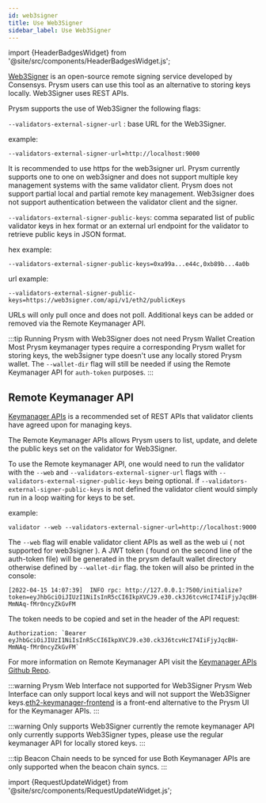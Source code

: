 ```yaml
---
id: web3signer
title: Use Web3Signer
sidebar_label: Use Web3Signer
---
```


import {HeaderBadgesWidget} from '@site/src/components/HeaderBadgesWidget.js';

<HeaderBadgesWidget />

[Web3Signer](https://github.com/ConsenSys/web3signer) is an open-source remote signing service developed by Consensys. Prysm users can use this tool as an alternative to storing keys locally. Web3Signer uses REST APIs.

Prysm supports the use of Web3Signer the following flags:

`--validators-external-signer-url` : base URL for the Web3Signer.

example:
```
--validators-external-signer-url=http://localhost:9000
```

It is recommended to use https for the web3signer url. Prysm currently supports one to one on web3signer and does not support multiple key management systems with the same validator client. Prysm does not support partial local and partial remote key management. Web3signer does not support authentication between the validator client and the signer.


`--validators-external-signer-public-keys`: comma separated list of public validator keys in hex format or an external url endpoint for the validator to retrieve public keys in JSON format.

hex example: 
```
--validators-external-signer-public-keys=0xa99a...e44c,0xb89b...4a0b
```

url example:
```
--validators-external-signer-public-keys=https://web3signer.com/api/v1/eth2/publicKeys
```

URLs will only pull once and does not poll. Additional keys can be added or removed via the Remote Keymanager API.

:::tip Running Prysm with Web3Signer does not need Prysm Wallet Creation
Most Prysm keymanager types require a corresponding Prysm wallet for storing keys, the web3signer type doesn't use any locally stored Prysm wallet.
The `--wallet-dir` flag will still be needed if using the Remote Keymanager API for `auth-token` purposes.
:::

## Remote Keymanager API 

[Keymanager APIs](https://github.com/ethereum/keymanager-APIs) is a recommended set of REST APIs that validator clients have agreed upon for managing keys.

The Remote Keymanager APIs allows Prysm users to list, update, and delete the public keys set on the validator for Web3Signer.

To use the Remote keymanager API, one would need to run the validator with the `--web` and `--validators-external-signer-url` flags with `--validators-external-signer-public-keys` being optional. 
if `--validators-external-signer-public-keys` is not defined the validator client would simply run in a loop waiting for keys to be set. 

example:
```
validator --web --validators-external-signer-url=http://localhost:9000
```

The `--web` flag will enable validator client APIs as well as the web ui ( not supported for web3signer ). A JWT token ( found on the second line of the auth-token file) will be generated in the prysm default wallet directory otherwise defined by `--wallet-dir` flag. the token will also be printed in the console:
```
[2022-04-15 14:07:39]  INFO rpc: http://127.0.0.1:7500/initialize?token=eyJhbGciOiJIUzI1NiIsInR5cCI6IkpXVCJ9.e30.ck3J6tcvHcI74IiFjyJqcBH-MmNAq-fMr0ncyZkGvFM
```
The token needs to be copied and set in the header of the API request:
```
Authorization: `Bearer eyJhbGciOiJIUzI1NiIsInR5cCI6IkpXVCJ9.e30.ck3J6tcvHcI74IiFjyJqcBH-MmNAq-fMr0ncyZkGvFM`
```

For more information on Remote Keymanager API visit the [Keymanager APIs Github Repo](https://github.com/ethereum/keymanager-APIs).

:::warning Prysm Web Interface not supported for Web3Signer
Prysm Web Interface can only support local keys and will not support the Web3Signer keys.[eth2-keymanager-frontend](https://github.com/joaquim-verges/eth2-keymanager-frontend) is a front-end alternative to the Prysm UI for the Keymanager APIs.
:::

:::warning Only supports Web3Signer currently
the remote keymanager API only currently supports Web3Signer types, please use the regular keymanager API for locally stored keys.
:::

:::tip Beacon Chain needs to be synced for use
Both Keymanager APIs are only supported when the beacon chain syncs.
:::


import {RequestUpdateWidget} from '@site/src/components/RequestUpdateWidget.js';

<RequestUpdateWidget />